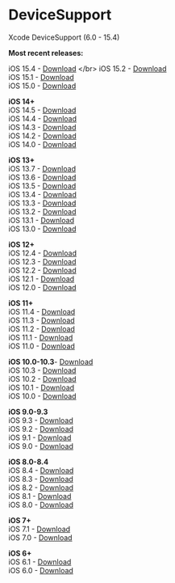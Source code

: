 # DeviceSupport

Xcode DeviceSupport (6.0 - 15.4)

**Most recent releases:**</br>


iOS 15.4 - [Download](https://github.com/yueyuegit/DeviceSupport/raw/main/15.4(FromXcode_13.3_beta_2_xip).zip) </br>
iOS 15.2 - [Download](https://github.com/yueyuegit/DeviceSupport/raw/main/15.2.zip) </br>
iOS 15.1 - [Download](https://github.com/yueyuegit/DeviceSupport/raw/main/15.1%20(19B74).zip) </br>
iOS 15.0 - [Download](https://github.com/yueyuegit/DeviceSupport/raw/main/15.0.zip) </br>

**iOS 14+**</br>
iOS 14.5 - [Download](https://github.com/yueyuegit/DeviceSupport/raw/main/14.5%20(18E182).zip) </br>
iOS 14.4 - [Download](https://github.com/yueyuegit/DeviceSupport/raw/main/14.4.zip) </br>
iOS 14.3 - [Download](https://github.com/yueyuegit/DeviceSupport/raw/main/14.3.zip) </br>
iOS 14.2 - [Download](https://github.com/yueyuegit/DeviceSupport/raw/main/14.2.zip) </br>
iOS 14.0 - [Download](https://github.com/yueyuegit/DeviceSupport/raw/main/14.0.zip) </br>

**iOS 13+**</br>
iOS 13.7 - [Download](https://github.com/yueyuegit/DeviceSupport/raw/main/13.7%20(17H35).zip) </br>
iOS 13.6 - [Download](https://github.com/yueyuegit/DeviceSupport/raw/main/13.6%20(17G64).zip) </br>
iOS 13.5 - [Download](https://github.com/yueyuegit/DeviceSupport/raw/main/13.5.zip) </br>
iOS 13.4 - [Download](https://github.com/yueyuegit/DeviceSupport/raw/main/13.4.zip) </br>
iOS 13.3 - [Download](https://github.com/yueyuegit/DeviceSupport/raw/main/13.3.zip) </br>
iOS 13.2 - [Download](https://github.com/yueyuegit/DeviceSupport/raw/main/13.2.zip) </br>
iOS 13.1 - [Download](https://github.com/yueyuegit/DeviceSupport/raw/main/13.1.zip) </br>
iOS 13.0 - [Download](https://github.com/yueyuegit/DeviceSupport/raw/main/13.0.zip) </br>

**iOS 12+**</br>
iOS 12.4 - [Download](https://github.com/yueyuegit/DeviceSupport/raw/main/12.4%20(16G73).zip) </br>
iOS 12.3 - [Download](https://github.com/yueyuegit/DeviceSupport/raw/main/12.3%20(16F5117h).zip) </br>
iOS 12.2 - [Download](https://github.com/yueyuegit/DeviceSupport/raw/main/12.2%20(16E5191d).zip) </br>
iOS 12.1 - [Download](https://github.com/yueyuegit/DeviceSupport/raw/main/12.1%20(16B91).zip) </br>
iOS 12.0 - [Download](https://github.com/yueyuegit/DeviceSupport/raw/main/12.0%20(16A366).zip) </br>

**iOS 11+**</br>
iOS 11.4 - [Download](https://github.com/yueyuegit/DeviceSupport/raw/main/11.4%20(15F79).zip) </br>
iOS 11.3 - [Download](https://github.com/yueyuegit/DeviceSupport/raw/main/11.3%20(15E5167d).zip) </br>
iOS 11.2 - [Download](https://github.com/yueyuegit/DeviceSupport/raw/main/11.2.zip) </br>
iOS 11.1 - [Download](https://github.com/yueyuegit/DeviceSupport/raw/main/11.1%20(15B87).zip) </br>
iOS 11.0 - [Download](https://github.com/yueyuegit/DeviceSupport/raw/main/11.0%20(15A5361a).zip) </br>

**iOS 10.0-10.3**- [Download](https://github.com/yueyuegit/DeviceSupport/raw/main/10.0-10.3.zip)</br>
iOS 10.3 - [Download](https://github.com/yueyuegit/DeviceSupport/raw/main/10.3.zip) </br>
iOS 10.2 - [Download](https://github.com/yueyuegit/DeviceSupport/raw/main/10.2.zip) </br>
iOS 10.1 - [Download](https://github.com/yueyuegit/DeviceSupport/raw/main/10.1.zip) </br>
iOS 10.0 - [Download](https://github.com/yueyuegit/DeviceSupport/raw/main/10.0.zip) </br>

**iOS 9.0-9.3**</br>
iOS 9.3 - [Download](https://github.com/yueyuegit/DeviceSupport/raw/main/9.3.zip) </br>
iOS 9.2 - [Download](https://github.com/yueyuegit/DeviceSupport/raw/main/9.2.zip) </br>
iOS 9.1 - [Download](https://github.com/yueyuegit/DeviceSupport/raw/main/9.1.zip) </br>
iOS 9.0 - [Download](https://github.com/yueyuegit/DeviceSupport/raw/main/9.0.zip) </br>

**iOS 8.0-8.4**</br>
iOS 8.4 - [Download](https://github.com/yueyuegit/DeviceSupport/raw/main/8.4.zip) </br>
iOS 8.3 - [Download](https://github.com/yueyuegit/DeviceSupport/raw/main/8.3.zip) </br>
iOS 8.2 - [Download](https://github.com/yueyuegit/DeviceSupport/raw/main/8.2.zip) </br>
iOS 8.1 - [Download](https://github.com/yueyuegit/DeviceSupport/raw/main/8.1.zip) </br>
iOS 8.0 - [Download](https://github.com/yueyuegit/DeviceSupport/raw/main/8.0.zip) </br>

**iOS 7+**</br>
iOS 7.1 - [Download](https://github.com/yueyuegit/DeviceSupport/raw/main/7.1.zip) </br>
iOS 7.0 - [Download](https://github.com/yueyuegit/DeviceSupport/raw/main/7.0.zip) </br>

**iOS 6+**</br>
iOS 6.1 - [Download](https://github.com/yueyuegit/DeviceSupport/raw/main/6.1.zip) </br>
iOS 6.0 - [Download](https://github.com/yueyuegit/DeviceSupport/raw/main/6.0.zip) </br>

</br>
